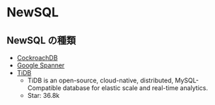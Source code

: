 # NewSQL

## NewSQL の種類

- [CockroachDB](https://www.cockroachlabs.com/)
- [Google Spanner](https://cloud.google.com/spanner)
- [TiDB](https://github.com/pingcap/tidb)
  - TiDB is an open-source, cloud-native, distributed, MySQL-Compatible database for elastic scale and real-time analytics.
  - Star: 36.8k
